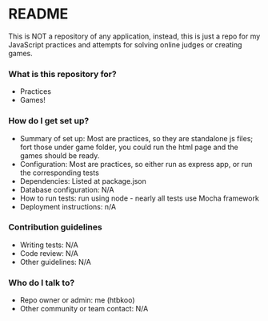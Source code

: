 # README #

This is NOT a repository of any application, instead, this is just a repo for my JavaScript practices and attempts for solving online judges or creating games.

### What is this repository for? ###

* Practices
* Games!

### How do I get set up? ###

* Summary of set up: Most are practices, so they are standalone js files; fort those under game folder, you could run the html page and the games should be ready.
* Configuration: Most are practices, so either run as express app, or run the corresponding tests
* Dependencies: Listed at package.json
* Database configuration: N/A
* How to run tests: run using node - nearly all tests use Mocha framework
* Deployment instructions: n/A

### Contribution guidelines ###

* Writing tests: N/A
* Code review: N/A
* Other guidelines: N/A

### Who do I talk to? ###

* Repo owner or admin: me (htbkoo)
* Other community or team contact: N/A